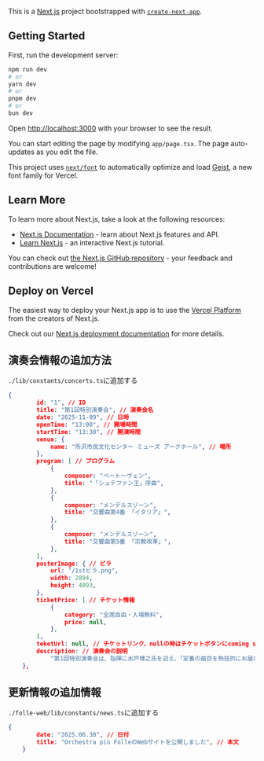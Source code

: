 This is a [Next.js](https://nextjs.org) project bootstrapped with [`create-next-app`](https://nextjs.org/docs/app/api-reference/cli/create-next-app).

## Getting Started

First, run the development server:

```bash
npm run dev
# or
yarn dev
# or
pnpm dev
# or
bun dev
```

Open [http://localhost:3000](http://localhost:3000) with your browser to see the result.

You can start editing the page by modifying `app/page.tsx`. The page auto-updates as you edit the file.

This project uses [`next/font`](https://nextjs.org/docs/app/building-your-application/optimizing/fonts) to automatically optimize and load [Geist](https://vercel.com/font), a new font family for Vercel.

## Learn More

To learn more about Next.js, take a look at the following resources:

- [Next.js Documentation](https://nextjs.org/docs) - learn about Next.js features and API.
- [Learn Next.js](https://nextjs.org/learn) - an interactive Next.js tutorial.

You can check out [the Next.js GitHub repository](https://github.com/vercel/next.js) - your feedback and contributions are welcome!

## Deploy on Vercel

The easiest way to deploy your Next.js app is to use the [Vercel Platform](https://vercel.com/new?utm_medium=default-template&filter=next.js&utm_source=create-next-app&utm_campaign=create-next-app-readme) from the creators of Next.js.

Check out our [Next.js deployment documentation](https://nextjs.org/docs/app/building-your-application/deploying) for more details.

## 演奏会情報の追加方法
`./lib/constants/concerts.ts`に追加する

```json
{
		id: "1", // ID
		title: "第1回特別演奏会", // 演奏会名
		date: "2025-11-09", // 日時
		openTime: "13:00", // 開場時間
		startTime: "13:30", // 開演時間
		venue: {
			name: "所沢市民文化センター ミューズ アークホール", // 場所
		},
		program: [ // プログラム
			{
				composer: "ベートーヴェン",
				title: "「シュテファン王」序曲",
			},
			{
				composer: "メンデルスゾーン",
				title: "交響曲第4番 「イタリア」",
			},
			{
				composer: "メンデルスゾーン",
				title: "交響曲第5番 「宗教改革」",
			},
		],
		posterImage: { // ビラ
			url: "/1stビラ.png",
			width: 2894,
			height: 4093,
		},
		ticketPrice: [ // チケット情報
			{
				category: "全席自由・入場無料",
				price: null,
			},
		],
		teketUrl: null, // チケットリンク、nullの時はチケットボタンにcoming soonと表示される
		description: // 演奏会の説明
			"第1回特別演奏会は、指揮に水戸博之氏を迎え、「定番の曲目を熱狂的にお届けする」ことをテーマにした演奏会を開催予定です。\n東京大学音楽部管弦楽団の現役団員が中心となり、各個人が各々の個性や情熱をぶつけ、考え抜いた音楽を奏で、それを味わっていただく演奏会です。",
	},
```

## 更新情報の追加情報
`./folle-web/lib/constants/news.ts`に追加する
```json 
{
		date: "2025.06.30", // 日付
		title: "Orchestra più FolleのWebサイトを公開しました", // 本文
	}
```